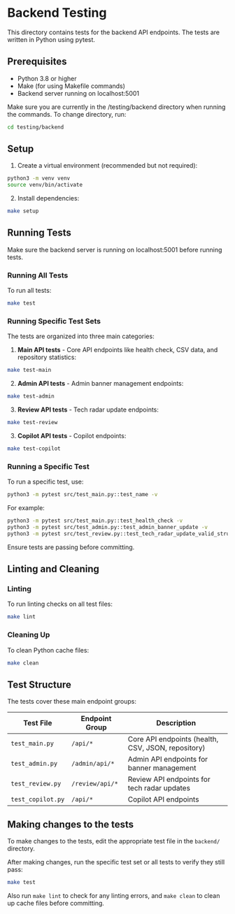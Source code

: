 # Backend Testing

This directory contains tests for the backend API endpoints. The tests are written in Python using pytest.

## Prerequisites

- Python 3.8 or higher
- Make (for using Makefile commands)
- Backend server running on localhost:5001

Make sure you are currently in the /testing/backend directory when running the commands. To change directory, run:

```bash
cd testing/backend
```

## Setup

1. Create a virtual environment (recommended but not required):
```bash
python3 -m venv venv
source venv/bin/activate
```

2. Install dependencies:
```bash
make setup
```

## Running Tests

Make sure the backend server is running on localhost:5001 before running tests.

### Running All Tests

To run all tests:
```bash
make test
```

### Running Specific Test Sets

The tests are organized into three main categories:

1. **Main API tests** - Core API endpoints like health check, CSV data, and repository statistics:
```bash
make test-main
```

2. **Admin API tests** - Admin banner management endpoints:
```bash
make test-admin
```

3. **Review API tests** - Tech radar update endpoints:
```bash
make test-review
```

3. **Copilot API tests** - Copilot endpoints:
```bash
make test-copilot
```

### Running a Specific Test

To run a specific test, use:

```bash
python3 -m pytest src/test_main.py::test_name -v
```

For example:

```bash
python3 -m pytest src/test_main.py::test_health_check -v
python3 -m pytest src/test_admin.py::test_admin_banner_update -v
python3 -m pytest src/test_review.py::test_tech_radar_update_valid_structure -v
```

Ensure tests are passing before committing.

## Linting and Cleaning

### Linting

To run linting checks on all test files:
```bash
make lint
```

### Cleaning Up

To clean Python cache files:
```bash
make clean
```

## Test Structure

The tests cover these main endpoint groups:

| Test File | Endpoint Group | Description |
|---|---|---|
| `test_main.py` | `/api/*` | Core API endpoints (health, CSV, JSON, repository) |
| `test_admin.py` | `/admin/api/*` | Admin API endpoints for banner management |
| `test_review.py` | `/review/api/*` | Review API endpoints for tech radar updates |
| `test_copilot.py` | `/api/*` | Copilot API endpoints |

## Making changes to the tests

To make changes to the tests, edit the appropriate test file in the `backend/` directory.

After making changes, run the specific test set or all tests to verify they still pass:
```bash
make test
```

Also run `make lint` to check for any linting errors, and `make clean` to clean up cache files before committing.